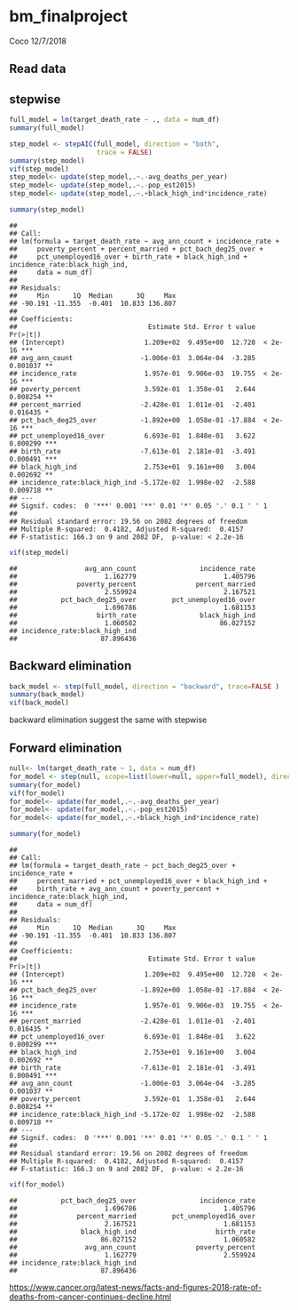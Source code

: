 bm\_finalproject
================
Coco
12/7/2018

Read data
---------

stepwise
--------

``` r
full_model = lm(target_death_rate ~ ., data = num_df)
summary(full_model)

step_model <- stepAIC(full_model, direction = "both", 
                      trace = FALSE)
summary(step_model)
vif(step_model)
step_model<- update(step_model,.~.-avg_deaths_per_year)
step_model<- update(step_model,.~.-pop_est2015)
step_model<- update(step_model,.~.+black_high_ind*incidence_rate)
```

``` r
summary(step_model)
```

    ## 
    ## Call:
    ## lm(formula = target_death_rate ~ avg_ann_count + incidence_rate + 
    ##     poverty_percent + percent_married + pct_bach_deg25_over + 
    ##     pct_unemployed16_over + birth_rate + black_high_ind + incidence_rate:black_high_ind, 
    ##     data = num_df)
    ## 
    ## Residuals:
    ##     Min      1Q  Median      3Q     Max 
    ## -90.191 -11.355  -0.401  10.833 136.807 
    ## 
    ## Coefficients:
    ##                                 Estimate Std. Error t value Pr(>|t|)    
    ## (Intercept)                    1.209e+02  9.495e+00  12.728  < 2e-16 ***
    ## avg_ann_count                 -1.006e-03  3.064e-04  -3.285 0.001037 ** 
    ## incidence_rate                 1.957e-01  9.906e-03  19.755  < 2e-16 ***
    ## poverty_percent                3.592e-01  1.358e-01   2.644 0.008254 ** 
    ## percent_married               -2.428e-01  1.011e-01  -2.401 0.016435 *  
    ## pct_bach_deg25_over           -1.892e+00  1.058e-01 -17.884  < 2e-16 ***
    ## pct_unemployed16_over          6.693e-01  1.848e-01   3.622 0.000299 ***
    ## birth_rate                    -7.613e-01  2.181e-01  -3.491 0.000491 ***
    ## black_high_ind                 2.753e+01  9.161e+00   3.004 0.002692 ** 
    ## incidence_rate:black_high_ind -5.172e-02  1.998e-02  -2.588 0.009718 ** 
    ## ---
    ## Signif. codes:  0 '***' 0.001 '**' 0.01 '*' 0.05 '.' 0.1 ' ' 1
    ## 
    ## Residual standard error: 19.56 on 2082 degrees of freedom
    ## Multiple R-squared:  0.4182, Adjusted R-squared:  0.4157 
    ## F-statistic: 166.3 on 9 and 2082 DF,  p-value: < 2.2e-16

``` r
vif(step_model)
```

    ##                 avg_ann_count                incidence_rate 
    ##                      1.162779                      1.405796 
    ##               poverty_percent               percent_married 
    ##                      2.559924                      2.167521 
    ##           pct_bach_deg25_over         pct_unemployed16_over 
    ##                      1.696786                      1.681153 
    ##                    birth_rate                black_high_ind 
    ##                      1.060582                     86.027152 
    ## incidence_rate:black_high_ind 
    ##                     87.896436

Backward elimination
--------------------

``` r
back_model <- step(full_model, direction = "backward", trace=FALSE ) 
summary(back_model)
vif(back_model)
```

backward elimination suggest the same with stepwise

Forward elimination
-------------------

``` r
null<- lm(target_death_rate ~ 1, data = num_df)
for_model <- step(null, scope=list(lower=null, upper=full_model), direction="forward")
summary(for_model)
vif(for_model)
for_model<- update(for_model,.~.-avg_deaths_per_year)
for_model<- update(for_model,.~.-pop_est2015)
for_model<- update(for_model,.~.+black_high_ind*incidence_rate)
```

``` r
summary(for_model)
```

    ## 
    ## Call:
    ## lm(formula = target_death_rate ~ pct_bach_deg25_over + incidence_rate + 
    ##     percent_married + pct_unemployed16_over + black_high_ind + 
    ##     birth_rate + avg_ann_count + poverty_percent + incidence_rate:black_high_ind, 
    ##     data = num_df)
    ## 
    ## Residuals:
    ##     Min      1Q  Median      3Q     Max 
    ## -90.191 -11.355  -0.401  10.833 136.807 
    ## 
    ## Coefficients:
    ##                                 Estimate Std. Error t value Pr(>|t|)    
    ## (Intercept)                    1.209e+02  9.495e+00  12.728  < 2e-16 ***
    ## pct_bach_deg25_over           -1.892e+00  1.058e-01 -17.884  < 2e-16 ***
    ## incidence_rate                 1.957e-01  9.906e-03  19.755  < 2e-16 ***
    ## percent_married               -2.428e-01  1.011e-01  -2.401 0.016435 *  
    ## pct_unemployed16_over          6.693e-01  1.848e-01   3.622 0.000299 ***
    ## black_high_ind                 2.753e+01  9.161e+00   3.004 0.002692 ** 
    ## birth_rate                    -7.613e-01  2.181e-01  -3.491 0.000491 ***
    ## avg_ann_count                 -1.006e-03  3.064e-04  -3.285 0.001037 ** 
    ## poverty_percent                3.592e-01  1.358e-01   2.644 0.008254 ** 
    ## incidence_rate:black_high_ind -5.172e-02  1.998e-02  -2.588 0.009718 ** 
    ## ---
    ## Signif. codes:  0 '***' 0.001 '**' 0.01 '*' 0.05 '.' 0.1 ' ' 1
    ## 
    ## Residual standard error: 19.56 on 2082 degrees of freedom
    ## Multiple R-squared:  0.4182, Adjusted R-squared:  0.4157 
    ## F-statistic: 166.3 on 9 and 2082 DF,  p-value: < 2.2e-16

``` r
vif(for_model)
```

    ##           pct_bach_deg25_over                incidence_rate 
    ##                      1.696786                      1.405796 
    ##               percent_married         pct_unemployed16_over 
    ##                      2.167521                      1.681153 
    ##                black_high_ind                    birth_rate 
    ##                     86.027152                      1.060582 
    ##                 avg_ann_count               poverty_percent 
    ##                      1.162779                      2.559924 
    ## incidence_rate:black_high_ind 
    ##                     87.896436

<https://www.cancer.org/latest-news/facts-and-figures-2018-rate-of-deaths-from-cancer-continues-decline.html>
